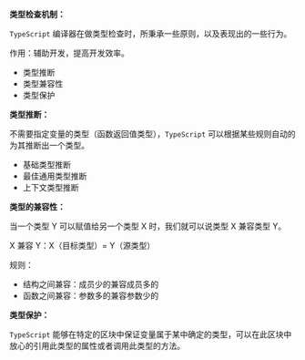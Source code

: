 **类型检查机制：**

`TypeScript` 编译器在做类型检查时，所秉承一些原则，以及表现出的一些行为。

作用：辅助开发，提高开发效率。

- 类型推断
- 类型兼容性
- 类型保护

**类型推断：**

不需要指定变量的类型（函数返回值类型），`TypeScript` 可以根据某些规则自动的为其推断出一个类型。

- 基础类型推断
- 最佳通用类型推断
- 上下文类型推断

**类型的兼容性：**

当一个类型 Y 可以赋值给另一个类型 X 时，我们就可以说类型 X 兼容类型 Y。

X 兼容 Y：X（目标类型）= Y（源类型）

规则：

- 结构之间兼容：成员少的兼容成员多的
- 函数之间兼容：参数多的兼容参数少的

**类型保护：**

`TypeScript` 能够在特定的区块中保证变量属于某中确定的类型，可以在此区块中放心的引用此类型的属性或者调用此类型的方法。
